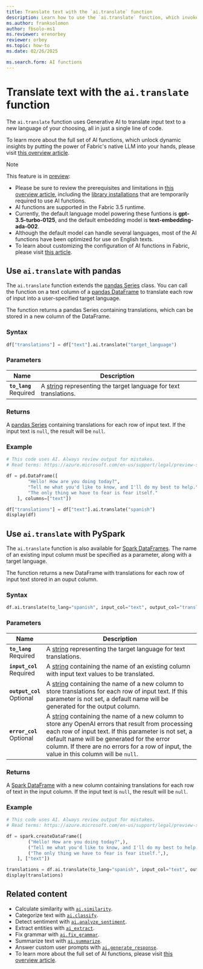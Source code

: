 ```yaml
---
title: Translate text with the `ai.translate` function
description: Learn how to use the `ai.translate` function, which invokes Generative AI to translate input text to a new language of your choosing.
ms.author: franksolomon
author: fbsolo-ms1
ms.reviewer: erenorbey
reviewer: orbey
ms.topic: how-to
ms.date: 02/26/2025

ms.search.form: AI functions
---
```


# Translate text with the `ai.translate` function

The `ai.translate` function uses Generative AI to translate input text to a new language of your choosing, all in just a single line of code.

To learn more about the full set of AI functions, which unlock dynamic insights by putting the power of Fabric's native LLM into your hands, please visit [this overview article](ai-function-overview.md).

> [!NOTE]
> This feature is in [preview](../../get-started/preview.md):
>
> - Please be sure to review the prerequisites and limitations in [this overview article](ai-function-overview.md), including the [library installations](ai-function-overview.md#getting-started-with-ai-functions) that are temporarily required to use AI functions.
> - AI functions are supported in the Fabric 3.5 runtime.
> - Currently, the default language model powering these funtions is **gpt-3.5-turbo-0125**, and the default embedding model is **text-embedding-ada-002**.
> - Although the default model can handle several languages, most of the AI functions have been optimized for use on English texts.
> - To learn about customizing the configuration of AI functions in Fabric, please visit [this article](ai-function-configuration.md).
## Use `ai.translate` with pandas

The `ai.translate` function extends the [pandas Series](https://pandas.pydata.org/docs/reference/api/pandas.Series.html) class. You can call the function on a text column of a [pandas DataFrame](https://pandas.pydata.org/docs/reference/api/pandas.DataFrame.html) to translate each row of input into a user-specified target language. 

The function returns a pandas Series containing translations, which can be stored in a new column of the DataFrame.

### Syntax

```python
df["translations"] = df["text"].ai.translate("target_language")
```

### Parameters

| **Name** | **Description** |
|---|---|
| **`to_lang`** <br> Required | A [string](https://docs.python.org/3/library/stdtypes.html#str) representing the target language for text translations. |

### Returns

A [pandas Series](https://pandas.pydata.org/docs/reference/api/pandas.Series.html) containing translations for each row of input text. If the input text is `null`, the result will be `null`.

### Example

```python
# This code uses AI. Always review output for mistakes. 
# Read terms: https://azure.microsoft.com/en-us/support/legal/preview-supplemental-terms/

df = pd.DataFrame([
        "Hello! How are you doing today?", 
        "Tell me what you'd like to know, and I'll do my best to help.", 
        "The only thing we have to fear is fear itself."
    ], columns=["text"])

df["translations"] = df["text"].ai.translate("spanish")
display(df)
```

## Use `ai.translate` with PySpark

The `ai.translate` function is also available for [Spark DataFrames](https://spark.apache.org/docs/latest/api/python/reference/pyspark.sql/dataframe.html). The name of an existing input column must be specified as a parameter, along with a target language.

The function returns a new DataFrame with translations for each row of input text stored in an ouput column.

### Syntax

```python
df.ai.translate(to_lang="spanish", input_col="text", output_col="translations")
```

### Parameters

| **Name** | **Description** |
|---|---|
| **`to_lang`** <br> Required | A [string](https://spark.apache.org/docs/latest/api/python/reference/pyspark.sql/api/pyspark.sql.types.StringType.html) representing the target language for text translations. |
| **`input_col`** <br> Required | A [string](https://spark.apache.org/docs/latest/api/python/reference/pyspark.sql/api/pyspark.sql.types.StringType.html) containing the name of an existing column with input text values to be translated. |
| **`output_col`** <br> Optional | A [string](https://spark.apache.org/docs/latest/api/python/reference/pyspark.sql/api/pyspark.sql.types.StringType.html) containing the name of a new column to store translations for each row of input text. If this parameter is not set, a default name will be generated for the output column. |
| **`error_col`** <br> Optional | A [string](https://spark.apache.org/docs/latest/api/python/reference/pyspark.sql/api/pyspark.sql.types.StringType.html) containing the name of a new column to store any OpenAI errors that result from processing each row of input text. If this parameter is not set, a default name will be generated for the error column. If there are no errors for a row of input, the value in this column will be `null`. |

### Returns

A [Spark DataFrame](https://spark.apache.org/docs/latest/api/python/reference/pyspark.sql/dataframe.html) with a new column containing translations for each row of text in the input column. If the input text is `null`, the result will be `null`.

### Example

```python
# This code uses AI. Always review output for mistakes. 
# Read terms: https://azure.microsoft.com/en-us/support/legal/preview-supplemental-terms/

df = spark.createDataFrame([
        ("Hello! How are you doing today?",),
        ("Tell me what you'd like to know, and I'll do my best to help.",),
        ("The only thing we have to fear is fear itself.",),
    ], ["text"])

translations = df.ai.translate(to_lang="spanish", input_col="text", output_col="translations")
display(translations)
```

## Related content

- Calculate similarity with [`ai.similarity`](similarity.md).
- Categorize text with [`ai.classify`](classify.md).
- Detect sentiment with [`ai.analyze_sentiment`](analyze-sentiment.md).
- Extract entities with [`ai_extract`](extract.md).
- Fix grammar with [`ai.fix_grammar`](fix-grammar.md).
- Summarize text with [`ai.summarize`](summarize.md).
- Answer custom user prompts with [`ai.generate_response`](generate-response.md).
- To learn more about the full set of AI functions, please visit [this overview article](ai-function-overview.md).
